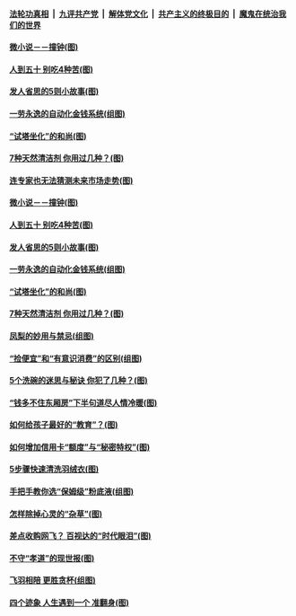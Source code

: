 

####  [法轮功真相](../../../../basic/blob/master/README.md?t=03182231) &nbsp;|&nbsp; [九评共产党](../../../../9ping.md/blob/master/README.md?t=03182231) &nbsp;|&nbsp; [解体党文化](../../../../jtdwh.md/blob/master/README.md?t=03182231)  &nbsp;|&nbsp; [共产主义的终极目的](../../../../gczydzjmd.md/blob/master/README.md?t=03182231) &nbsp;|&nbsp; [魔鬼在统治我们的世界](../../../../mgztzwmdsj.md/blob/master/README.md?t=03182231) 

#### [微小说－－撞钟(图)](../pages/p8/965430.md?t=03182231) 

#### [人到五十 别吃4种苦(图)](../pages/p8/965929.md?t=03182231) 

#### [发人省思的5则小故事(图)](../pages/p8/927413.md?t=03182231) 

#### [一劳永逸的自动化金钱系统(组图)](../pages/p8/965857.md?t=03182231) 

#### [“试塔坐化”的和尚(图)](../pages/p8/965261.md?t=03182231) 

#### [7种天然清洁剂 你用过几种？(图)](../pages/p8/965425.md?t=03182231) 

#### [连专家也无法猜测未来市场走势(图)](../pages/p8/965949.md?t=03182231) 

#### [微小说－－撞钟(图)](../pages/p8/965430.md?t=03182231) 

#### [人到五十 别吃4种苦(图)](../pages/p8/965929.md?t=03182231) 

#### [发人省思的5则小故事(图)](../pages/p8/927413.md?t=03182231) 

#### [一劳永逸的自动化金钱系统(组图)](../pages/p8/965857.md?t=03182231) 

#### [“试塔坐化”的和尚(图)](../pages/p8/965261.md?t=03182231) 

#### [7种天然清洁剂 你用过几种？(图)](../pages/p8/965425.md?t=03182231) 

#### [凤梨的妙用与禁忌(组图)](../pages/p8/965531.md?t=03182231) 

#### [“捡便宜”和“有意识消费”的区别(组图)](../pages/p8/965732.md?t=03182231) 

#### [5个洗碗的迷思与秘诀 你犯了几种？(图)](../pages/p8/965428.md?t=03182231) 

#### [“钱多不住东厢房”下半句道尽人情冷暖(图)](../pages/p8/965697.md?t=03182231) 

#### [如何给孩子最好的“教育”？(图)](../pages/p8/965273.md?t=03182231) 

#### [如何增加信用卡“额度”与“秘密特权”(图)](../pages/p8/965631.md?t=03182231) 

#### [5步骤快速清洗羽绒衣(图)](../pages/p8/965423.md?t=03182231) 

#### [手把手教你选“保姆级”粉底液(组图)](../pages/p8/961399.md?t=03182231) 

#### [怎样除掉心灵的“杂草”(图)](../pages/p8/965075.md?t=03182231) 

#### [差点收购网飞？ 百视达的“时代眼泪”(图)](../pages/p8/965420.md?t=03182231) 

#### [不守“孝道”的现世报(图)](../pages/p8/965286.md?t=03182231) 

#### [飞羽相陪 更胜贪杯(组图)](../pages/p8/965446.md?t=03182231) 

#### [四个迹象 人生遇到一个 准翻身(图)](../pages/p8/965240.md?t=03182231) 

